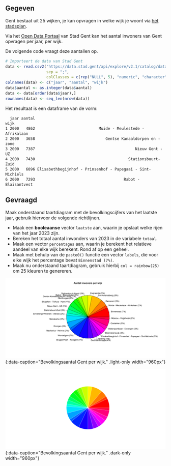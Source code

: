 ## Gegeven
Gent bestaat uit 25 wijken, je kan opvragen in welke wijk je woont via <a href="https://stad.gent/nl/stadsplan" target="_blank">het stadsplan</a>.

Via het <a href="https://data.stad.gent/explore/dataset/bevolkingsaantal-per-wijk-per-jaar-gent/table" target="_blank">Open Data Portaal</a> van Stad Gent kan het aantal inwoners van Gent opvragen per jaar, per wijk.

De volgende code vraagt deze aantallen op.
```R
# Importeert de data van Stad Gent
data <- read.csv2("https://data.stad.gent/api/explore/v2.1/catalog/datasets/bevolkingsaantal-per-wijk-per-jaar-gent/exports/csv",
                  sep = ";",
                  colClasses = c(rep("NULL", 5), "numeric", "character", "NULL","character", rep("NULL", 2)) )
colnames(data) <- c("jaar", "aantal", "wijk")
data$aantal <- as.integer(data$aantal)
data <- data[order(data$jaar),]
rownames(data) <- seq_len(nrow(data))
```

Het resultaat is een dataframe van de vorm:

```
  jaar aantal                                                       wijk
1 2000   4862                            Muide - Meulestede - Afrikalaan
2 2000   3658                               Gentse Kanaaldorpen en -zone
3 2000   7387                                            Nieuw Gent - UZ
4 2000   7430                                         Stationsbuurt-Zuid
5 2000   6096 Elisabethbegijnhof - Prinsenhof - Papegaai - Sint-Michiels
6 2000   7293                                       Rabot - Blaisantvest
```

## Gevraagd

Maak onderstaand taartdiagram met de bevolkingscijfers van het laatste jaar, gebruik hiervoor de volgende richtlijnen.

- Maak een **booleaanse** vector `laatste` aan, waarin je opslaat welke rijen van het jaar 2023 zijn.
- Bereken het totaal aantal inwonders van 2023 in de variabele `totaal`.
- Maak een vector `percentages` aan, waarin je berekent het relatieve aandeel van elke wijk berekent. Rond af op een geheel.
- Maak met behulp van de `paste0()` functie een vector `labels`, die voor elke wijk het percentage bevat `Binnenstad (7%)`.
- Maak nu onderstaand taartdiagram, gebruik hierbij `col = rainbow(25)` om 25 kleuren te genereren.

![Bevolkingsaantal Gent per wijk.](media/plot.png "Bevolkingsaantal Gent per wijk."){:data-caption="Bevolkingsaantal Gent per wijk." .light-only width="960px"}

![Bevolkingsaantal Gent per wijk.](media/plot_dark.png "Bevolkingsaantal Gent per wijk."){:data-caption="Bevolkingsaantal Gent per wijk." .dark-only width="960px"}
